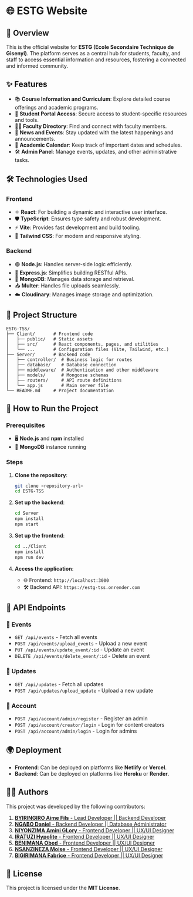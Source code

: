 # 🌐 ESTG Website

## 📖 Overview
This is the official website for **ESTG (Ecole Secondaire Technique de Gisenyi)**. The platform serves as a central hub for students, faculty, and staff to access essential information and resources, fostering a connected and informed community.

## ✨ Features
- 📚 **Course Information and Curriculum**: Explore detailed course offerings and academic programs.
- 🔑 **Student Portal Access**: Secure access to student-specific resources and tools.
- 👩‍🏫 **Faculty Directory**: Find and connect with faculty members.
- 📰 **News and Events**: Stay updated with the latest happenings and announcements.
- 📅 **Academic Calendar**: Keep track of important dates and schedules.
- 🛠️ **Admin Panel**: Manage events, updates, and other administrative tasks.

## 🛠️ Technologies Used
### Frontend
- ⚛️ **React**: For building a dynamic and interactive user interface.
- 🛡️ **TypeScript**: Ensures type safety and robust development.
- ⚡ **Vite**: Provides fast development and build tooling.
- 🎨 **Tailwind CSS**: For modern and responsive styling.

### Backend
- 🟢 **Node.js**: Handles server-side logic efficiently.
- 🚀 **Express.js**: Simplifies building RESTful APIs.
- 🍃 **MongoDB**: Manages data storage and retrieval.
- 📤 **Multer**: Handles file uploads seamlessly.
- ☁️ **Cloudinary**: Manages image storage and optimization.

## 📂 Project Structure
```
ESTG-TSS/
├── Client/       # Frontend code
│   ├── public/   # Static assets
│   ├── src/      # React components, pages, and utilities
│   └── ...       # Configuration files (Vite, Tailwind, etc.)
├── Server/       # Backend code
│   ├── controller/  # Business logic for routes
│   ├── database/    # Database connection
│   ├── middleware/  # Authentication and other middleware
│   ├── models/      # Mongoose schemas
│   ├── routers/     # API route definitions
│   └── app.js       # Main server file
└── README.md     # Project documentation
```

## 🚀 How to Run the Project

### Prerequisites
- 🖥️ **Node.js** and **npm** installed
- 🍃 **MongoDB** instance running

### Steps
1. **Clone the repository**:
   ```bash
   git clone <repository-url>
   cd ESTG-TSS
   ```

2. **Set up the backend**:
   ```bash
   cd Server
   npm install
   npm start
   ```

3. **Set up the frontend**:
   ```bash
   cd ../Client
   npm install
   npm run dev
   ```

4. **Access the application**:
   - 🌐 Frontend: `http://localhost:3000`
   - 🛠️ Backend API: `https://estg-tss.onrender.com`

## 🔗 API Endpoints
### 📅 Events
- `GET /api/events` - Fetch all events
- `POST /api/events/upload_events` - Upload a new event
- `PUT /api/events/update_event/:id` - Update an event
- `DELETE /api/events/delete_event/:id` - Delete an event

### 📰 Updates
- `GET /api/updates` - Fetch all updates
- `POST /api/updates/upload_update` - Upload a new update

### 👤 Account
- `POST /api/account/admin/register` - Register an admin
- `POST /api/account/creator/login` - Login for content creators
- `POST /api/account/admin/login` - Login for admins

## 🌍 Deployment
- **Frontend**: Can be deployed on platforms like **Netlify** or **Vercel**.
- **Backend**: Can be deployed on platforms like **Heroku** or **Render**.

## 👨‍💻 Authors
This project was developed by the following contributors:

1. [**BYIRINGIRO Aime Fils** - Lead Developer || Backend Developer ](https://www.linkedin.com/in/byiringiro-aime-fils-281609296)
2. [**NGABO Daniel** - Backend Developer || Database Administrator](https://www.linkedin.com/in/ngabo-daniel-011118283)
3. [**NIYONZIMA Amini GLory** - Frontend Developer || UX/UI Designer](https://www.linkedin.com/in/janesmith)
4. [**IRATUZI Hypolite** - Frontend Developer || UX/UI Designer](https://www.linkedin.com/in/emilyjohnson)
5. [**BENIMANA Obed** - Frontend Developer || UX/UI Designer](https://www.linkedin.com/in/michaelbrown)
6. [**NSANZINEZA Moise** - Frontend Developer || UX/UI Designer](https://www.linkedin.com/in/nsanzineza-moise-6a9bb032a)
7. [**BIGIRIMANA Fabrice** - Frontend Developer || UX/UI Designer](https://www.linkedin.com/in/michaelbrown)

## 📜 License
This project is licensed under the **MIT License**.


